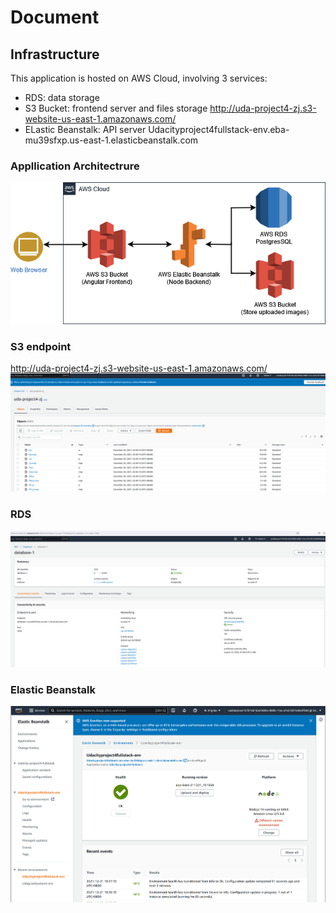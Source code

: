 # Document

## Infrastructure
This application is hosted on AWS Cloud, involving 3 services:
 - RDS: data storage
 - S3 Bucket: frontend server and files storage
 http://uda-project4-zj.s3-website-us-east-1.amazonaws.com/
 -  ELastic Beanstalk: API server
 Udacityproject4fullstack-env.eba-mu39sfxp.us-east-1.elasticbeanstalk.com

### Appllication Architectrure
![Image](./images/HostArch.drawio.png)

### S3 endpoint
http://uda-project4-zj.s3-website-us-east-1.amazonaws.com/
![Image](./images/aws_s3.PNG)

### RDS
![Image](./images/aws_rds.PNG)

### Elastic Beanstalk
![Image](./images/aws_Eb.PNG)